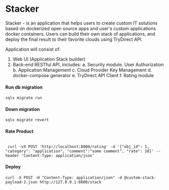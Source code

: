 # Stacker


Stacker - is an application that helps users to create custom IT solutions based on dockerized open 
source apps and user's custom applications docker containers. Users can build their own stack of applications, and 
deploy the final result to their favorite clouds using TryDirect API.

Application will consist of:
1. Web UI (Application Stack builder)
2. Back-end RESTful API, includes:
   a. Security module. User Authorization
   b. Application Management
   c. Cloud Provider Key Management 
   d. docker-compose generator
   e. TryDirect API Client
   f. Rating module


#### Run db migration

```
sqlx migrate run

```


#### Down migration

```
sqlx migrate revert 
```


#### Rate Product 

```

 curl -vX POST 'http://localhost:8000/rating' -d '{"obj_id": 1, "category": "application", "comment":"some comment", "rate": 10}' --header 'Content-Type: application/json'

```


#### Deploy 
```
curl -X POST -H "Content-Type: application/json" -d @custom-stack-payload-2.json http://127.0.0.1:8000/stack    
```